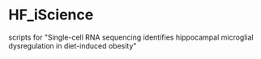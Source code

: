 # HF_iScience
scripts for "Single-cell RNA sequencing identifies hippocampal microglial dysregulation in diet-induced obesity"
